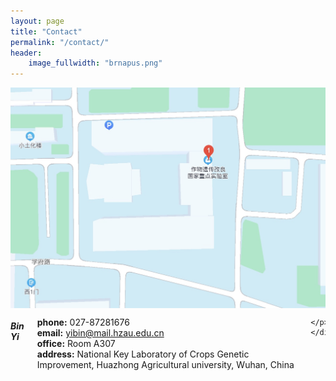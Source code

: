 ```yaml
---
layout: page
title: "Contact"
permalink: "/contact/"
header:
    image_fullwidth: "brnapus.png"
---
```


<div class="row">
    <div class="small-12 small-centered columns">
        <img src="/assets/img/site_map.png">
    </div>
</div>

<div class="row">
    <div class="small-5 columns">
    <h5>Bin Yi</h5>
    <p>
      <b>phone:</b> 027-87281676<br>
      <b>email:</b> <a href="mailto:yibin@mail.hzau.edu.cn">yibin@mail.hzau.edu.cn</a><br>
      <b>office:</b> Room A307<br>
      <b>address:</b> National Key Laboratory of Crops Genetic Improvement, Huazhong Agricultural university, Wuhan, China<br>
      
    </p>
    </div>

</div>

